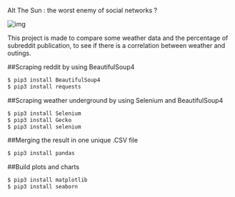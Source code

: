 Alt The Sun : the worst enemy of social networks ?




![img](https://external-content.duckduckgo.com/iu/?u=http%3A%2F%2Ffondation-valentin-ribet.org%2Fwp-content%2Fuploads%2F2016%2F12%2Flogo-simplon.gif&f=1&nofb=1.png)

This project is made to compare some weather data and the percentage of subreddit publication, to see if there is a correlation between weather and outings.

##Scraping reddit by using BeautifulSoup4

```bash
$ pip3 install BeautifulSoup4
$ pip3 install requests
```


##Scraping weather underground by using Selenium and BeautifulSoup4

```bash
$ pip3 install Selenium
$ pip3 install Gecko
$ pip3 install selenium
```


##Merging the result in one unique .CSV file

```bash
$ pip3 install pandas

```


##Build plots and charts

```bash
$ pip3 install matplotlib
$ pip3 install seaborn

```
